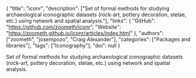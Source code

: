 {
  "title": "iconr",
  "description": ["Set of formal methods for studying archaeological iconographic datasets (rock-art, pottery decoration, stelae, etc.) using network and spatial analysis."],
  "links": {
    "GitHub": "https://github.com/zoometh/iconr",
    "Website": "https://zoometh.github.io/iconr/articles/index.html"
  },
  "authors": ["zoometh", "josempozo", "Craig Alexander"],
  "categories": ["Packages and libraries"],
  "tags": ["Iconography"],
  "doi": null
}

<!-- Generated by csv2md.R – do not edit by hand -->

Set of formal methods for studying archaeological iconographic datasets (rock-art, pottery decoration, stelae, etc.) using network and spatial analysis.